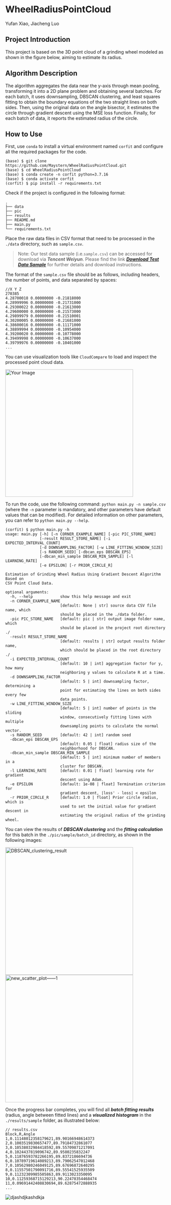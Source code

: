 # WheelRadiusPointCloud

Yufan Xiao, Jiacheng Luo

## Project Introduction

This project is based on the 3D point cloud of a grinding wheel modeled as shown in the figure below, aiming to estimate its radius.

## Algorithm Description
The algorithm aggregates the data near the y-axis through mean pooling, transforming it into a 2D plane problem and obtaining several batches. For each batch, it uses downsampling, DBSCAN clustering, and least squares fitting to obtain the boundary equations of the two straight lines on both sides. Then, using the original data on the angle bisector, it estimates the circle through gradient descent using the MSE loss function. Finally, for each batch of data, it reports the estimated radius of the circle.


## How to Use

First, use `conda` to install a virtual environment named `corfit` and configure all the required packages for the code.

```
(base) $ git clone https://github.com/Maystern/WheelRadiusPointCloud.git
(base) $ cd WheelRadiusPointCloud
(base) $ conda create -n corfit python=3.7.16
(base) $ conda activate corfit
(corfit) $ pip install -r requirements.txt
```

Check if the project is configured in the following format:

```
.
├── data
├── pic
├── results
├── README.md
├── main.py
└── requirements.txt
```

Place the raw data files in CSV format that need to be processed in the `./data` directory, such as `sample.csv`. 

> Note: Our test data sample (i.e.`sample.csv`) can be accessed for download via ***Tencent Weiyun***.
> Please find the link [***Download Test Data Sample***](https://share.weiyun.com/1Azqvb3Y) for further details and download instructions.

The format of the `sample.csv` file should be as follows, including headers, the number of points, and data separated by spaces:

```
//X Y Z
270385
4.28700018 0.00000000 -0.21818000
4.28999996 0.00000000 -0.21731000
4.29300022 0.00000000 -0.21613000
4.29600000 0.00000000 -0.21573000
4.29899979 0.00000000 -0.21510001
4.30200005 0.00000000 -0.21681000
4.38600016 0.00000000 -0.11171000
4.38899994 0.00000000 -0.10954000
4.39200020 0.00000000 -0.10778000
4.39499998 0.00000000 -0.10637000
4.39799976 0.00000000 -0.10401000
...
```

You can use visualization tools like `CloudCompare` to load and inspect the processed point cloud data.

<img src="https://raw.githubusercontent.com/Maystern/picbed/main/image-20231226205904746.png" alt="Your Image" width="400"/>


To run the code, use the following command: `python main.py -n sample.csv` (where the `-n` parameter is mandatory, and other parameters have default values that can be modified). For detailed information on other parameters, you can refer to `python main.py --help`.

```
(corfit) $ python main.py -h
usage: main.py [-h] [-n CORNER_EXAMPLE_NAME] [-pic PIC_STORE_NAME]
               [-result RESULT_STORE_NAME] [-i EXPECTED_INTERVAL_COUNT]
               [-d DOWNSAMPLING_FACTOR] [-w LINE_FITTING_WINDOW_SIZE]
               [-s RANDOM_SEED] [-dbcan_eps DBSCAN_EPS]
               [-dbcan_min_sample DBSCAN_MIN_SAMPLE] [-l LEARNING_RATE]
               [-e EPSILON] [-r PRIOR_CIRCLE_R]

Estimation of Grinding Wheel Radius Using Gradient Descent Algorithm Based on
CSV Point Cloud Data.

optional arguments:
  -h, --help            show this help message and exit
  -n CORNER_EXAMPLE_NAME
                        [default: None | str] source data CSV file name, which
                        should be placed in the ./data folder.
  -pic PIC_STORE_NAME   [default: pic | str] output image folder name, which
                        should be placed in the project root directory ./
  -result RESULT_STORE_NAME
                        [default: results | str] output results folder name,
                        which should be placed in the root directory ./
  -i EXPECTED_INTERVAL_COUNT
                        [default: 10 | int] aggregation factor for y, how many
                        neighboring y values to calculate R at a time.
  -d DOWNSAMPLING_FACTOR
                        [default: 5 | int] downsampling factor, determining a
                        point for estimating the lines on both sides every few
                        data points.
  -w LINE_FITTING_WINDOW_SIZE
                        [default: 5 | int] number of points in the sliding
                        window, consecutively fitting lines with multiple
                        downsampling points to calculate the normal vector.
  -s RANDOM_SEED        [default: 42 | int] random seed
  -dbcan_eps DBSCAN_EPS
                        [default: 0.05 | float] radius size of the
                        neighborhood for DBSCAN.
  -dbcan_min_sample DBSCAN_MIN_SAMPLE
                        [default: 5 | int] minimum number of members in a
                        cluster for DBSCAN.
  -l LEARNING_RATE      [default: 0.01 | float] learning rate for gradient
                        descent using Adam.
  -e EPSILON            [default: 1e-08 | float] Termination criterion for
                        gradient descent, |loss' - loss| < epsilon
  -r PRIOR_CIRCLE_R     [default: 1.0 | float] Prior circle radius, which is
                        used to set the initial value for gradient descent in
                        estimating the original radius of the grinding wheel.
```


You can view the results of ***DBSCAN clustering*** and the ***fitting calculation*** for this batch in the `./pic/sample/batch_id` directory, as shown in the following images:

<img src="https://raw.githubusercontent.com/Maystern/picbed/main/DBSCAN_clustering_result.png" alt="DBSCAN_clustering_result" width="400"/> <img src="https://raw.githubusercontent.com/Maystern/picbed/main/new_scatter_plot——1.png" alt="new_scatter_plot——1" width="400"/>


Once the progress bar completes, you will find all ***batch fitting results*** (radius, angle between fitted lines) and a ***visualized histogram*** in the `./results/sample` folder, as illustrated below:
```
// results.csv
Block,R,Angle
1,0.11148012358179621,89.90166948614373
2,0.1003519830657477,89.79184732861077
3,0.10538032984418592,89.55709871217091
4,0.1024437819096742,89.9580235832247
5,0.11876593782266195,89.8372186694736
6,0.10789719614089213,89.79062547012468
7,0.10562980246049125,89.67696872640295
8,0.11557501790091716,89.55541525935509
9,0.11232309985505863,89.9113023350095
10,0.11259368715129213,90.22478354468474
11,0.09691442408830694,89.62875472888935
...
```

![djashdjkashdkja](https://raw.githubusercontent.com/Maystern/picbed/main/djashdjkashdkja.png)
